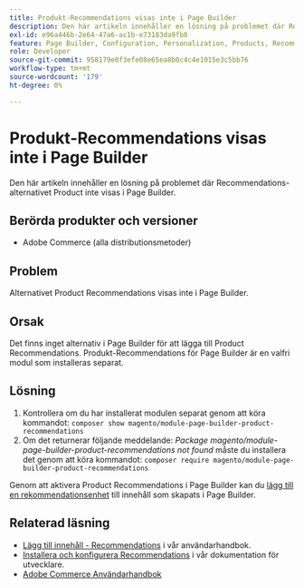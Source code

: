 ```yaml
---
title: Produkt-Recommendations visas inte i Page Builder
description: Den här artikeln innehåller en lösning på problemet där Recommendations-alternativet Product inte visas i Page Builder.
exl-id: e96a446b-2e64-47a6-ac1b-e73183da9fb8
feature: Page Builder, Configuration, Personalization, Products, Recommendations
role: Developer
source-git-commit: 958179e0f3efe08e65ea8b0c4c4e1015e3c5bb76
workflow-type: tm+mt
source-wordcount: '179'
ht-degree: 0%

---
```


# Produkt-Recommendations visas inte i Page Builder

Den här artikeln innehåller en lösning på problemet där Recommendations-alternativet Product inte visas i Page Builder.

## Berörda produkter och versioner

* Adobe Commerce (alla distributionsmetoder)

## Problem

Alternativet Product Recommendations visas inte i Page Builder.

## Orsak

Det finns inget alternativ i Page Builder för att lägga till Product Recommendations. Produkt-Recommendations för Page Builder är en valfri modul som installeras separat.

## Lösning

1. Kontrollera om du har installerat modulen separat genom att köra kommandot: `composer show magento/module-page-builder-product-recommendations`
1. Om det returnerar följande meddelande: *Package magento/module-page-builder-product-recommendations not found* måste du installera det genom att köra kommandot: `composer require magento/module-page-builder-product-recommendations`

Genom att aktivera Product Recommendations i Page Builder kan du [lägg till en rekommendationsenhet](https://experienceleague.adobe.com/docs/commerce-admin/page-builder/add-content/recommendations.html) till innehåll som skapats i Page Builder.

## Relaterad läsning

* [Lägg till innehåll - Recommendations](https://experienceleague.adobe.com/docs/commerce-admin/page-builder/add-content/recommendations.html) i vår användarhandbok.
* [Installera och konfigurera Recommendations](https://devdocs.magento.com/recommendations/install-configure.html) i vår dokumentation för utvecklare.
* [Adobe Commerce Användarhandbok](https://docs.magento.com/user-guide/)
